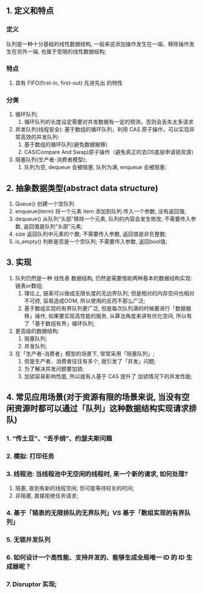 ## 1. 定义和特点
### 定义
队列是一种十分基础的线性数据结构, 一般来说添加操作发生在一端、移除操作发生在另外一端, 也属于受限的线性数据结构;
### 特点
1. 具有 FIFO(first-in, first-out) 先进先出 的特性
### 分类
1. 循环队列;
   1. 循环队列的长度设定需要对并发数据有一定的预测，否则会丢失太多请求
2. 并发队列(线程安全): 基于数组的循环队列，利用 CAS 原子操作，可以实现非常高效的并发队列:
   1. 基于数组的循环队列(避免数据搬移)
   2. CAS(Compare And Swap)原子操作（避免真正的去OS底层申请锁资源）
3. 阻塞队列(生产者-消费者模型);
   1. 队列为空, dequeue 会被阻塞; 队列为满, enqueue 会被阻塞;


## 2. 抽象数据类型(abstract data structure)
1. Queue() 创建一个空队列
2. enqueue(iterm) 将一个元素 item 添加到队列.传入一个参数, 没有返回值;
3. dequeue() 从队列“头部”移除一个元素, 队列的内容会发生修改; 不需要传入参数, 返回值是队列“头部”元素;
4. size 返回队列中元素的个数; 不需要传入参数, 返回值是非负整数;
5. is_empty() 判断是否是一个空队列; 不需要传入参数, 返回bool值;


## 3. 实现
1. 队列仍然是一种 线性表 数据结构, 仍然是需要借助两种基本的数据结构实现: 链表or数组;
   1. 理论上, 链表可以做成无限长度的无边界队列; 但是相对的内存空间也相对不可控, 容易造成OOM, 所以使用的反而不那么广泛;
   2. 基于数组实现的有界队列更广泛, 但是每次队列满的时候要进行「数据搬移」操作, 如果要实现高性能的服务, 从算法角度来讲有优化空间, 所以有了「基于数组有界」循环队列;
2. 更高级的数据结构:
   1. 阻塞队列;
   2. 并发队列;
3. 在「生产者-消费者」模型的场景下, 常常采用「阻塞队列」;
   1. 但是生产者、消费者往往有多个, 就引发了「并发」问题;
   2. 为了解决并发问题要加锁;
   3. 加锁容易影响性能, 所以就有人基于 CAS 提升了 加锁情况下的并发性能;


## 4. 常见应用场景(对于资源有限的场景来说, 当没有空闲资源时都可以通过「队列」这种数据结构实现请求排队)
### 1. “传土豆”、“丢手绢”、约瑟夫斯问题

### 2. 模拟: 打印任务

### 3. 线程池: 当线程池中无空闲的线程时, 来一个新的请求, 如何处理?
1. 阻塞, 直到有新的线程空闲; 但可能等待较长的时间;
2. 非阻塞, 直接拒绝任务请求;

### 4. 基于「链表的无限排队的无界队列」VS 基于「数组实现的有界队列」

### 5. 无锁并发队列

### 6. 如何设计一个高性能、支持并发的、能够生成全局唯一 ID 的 ID 生成器呢？

### 7. Disruptor 实现;